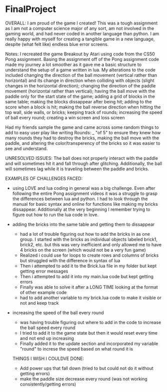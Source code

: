 # FinalProject

OVERALL: I am proud of the game I created! This was a tough assignment as I am not a computer science major of any sort, am not involved in the gaming world, and had never coded in another language than python. I am really happy with myself for creating a tangible game in a new language, despite (what felt like) endless blue error screens.

Notes: I recreated the game Breakout by Atari using code from the CS50 Pong assignment. Basing the assignment off of the Pong assignment code made my journey a lot smoother as it gave me a basic structure to understand the setup of a game written in lua. My alterations to the code included changing the direction of the ball movement (vertical rather than horizontal) and its change in direction when colliding with objects (slight changes in the horizontal direction); changing the direction of the paddle movement (horizontal rather than vertical); having the ball move with the paddle only for the start state of the game; adding a grid of blocks in the same table; making the blocks dissappear after being hit; adding to the score when a block is hit; making the ball reverse direction when hitting the top wall, side walls, or bricks; keeping track of rounds; increasing the speed of ball every round; creating a win screen and loss screen

Had my friends sample the game and came across some random things to add to easy user play like writing Rounds: _ "of 5" to ensure they knew how many rounds they had to destroy the bricks, making the ball move with the paddle, and altering the color/transperency of the bricks so it was easier to see and understand.

UNRESOLVED ISSUES: The ball does not properly interact with the paddle and will sometimes hit it and fall through after glitching. Additionally, the ball will sometimes lag while it is traveling between the paddle and bricks.

EXAMPLES OF CHALLENGES FACED:
- using LOVE and lua coding in general was a big challenge. Even after following the entire Pong assignment videos it was a struggle to grasp the differences between lua and python. I had to look through the manual for basic syntax and online for functions like making my bricks dissappear. Additionally at the very beginning I remember trying to figure out how to run the lua code in love.
  
- adding the bricks into the same table and getting them to dissappear
    * had a lot of trouble figuring out how to add the bricks in as one group. I started with the bricks as individual             objects labeled brick1, brick2, etc. but this was very inefficient and only allowed me to have 4 bricks on the screen        (which would not be a very fun game)
    * Realized i could use for loops to create rows and columns of bricks but struggled with the difference in syntax of lua
    * Then i attempted to add it to the Brick.lua file in my folder but kept getting error messages
    * Then i attempted to add it into my main.lua code but kept getting errors
    * Finally was able to solve it after a LONG TIME looking at the format of other example code
    * had to add another variable to my brick.lua code to make it visible or not and keep track
      
- increasing the speed of the ball every round
    * was having trouble figuring out where to add in the code to increase the ball speed every round
    * I tried to add it to the game state but then it would reset every time and not end up increasing
    * Finally added it to the update section and incorporated my variable "round" to increse the speed based on what round         it is

  THINGS I WISH I COULDVE DONE:
  - Add power ups that fall down (tried to but could not do it without getting errors)
  - make the paddle size decrease every round (was not working consistently/getting errors)

